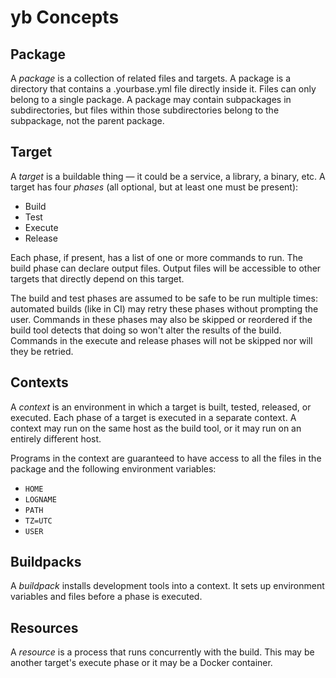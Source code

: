 # yb Concepts

## Package

A _package_ is a collection of related files and targets. A package is a
directory that contains a .yourbase.yml file directly inside it. Files can only
belong to a single package. A package may contain subpackages in subdirectories,
but files within those subdirectories belong to the subpackage, not the parent
package.

## Target

A _target_ is a buildable thing &mdash; it could be a service, a library,
a binary, etc. A target has four _phases_ (all optional, but at least one must
be present):

-  Build
-  Test
-  Execute
-  Release

Each phase, if present, has a list of one or more commands to run. The build
phase can declare output files. Output files will be accessible to other targets
that directly depend on this target.

The build and test phases are assumed to be safe to be run multiple times:
automated builds (like in CI) may retry these phases without prompting the user.
Commands in these phases may also be skipped or reordered if the build tool
detects that doing so won't alter the results of the build. Commands in the
execute and release phases will not be skipped nor will they be retried.

## Contexts

A _context_ is an environment in which a target is built, tested, released,
or executed. Each phase of a target is executed in a separate context. A context
may run on the same host as the build tool, or it may run on an entirely
different host.

Programs in the context are guaranteed to have access to all the files in the
package and the following environment variables:

-  `HOME`
-  `LOGNAME`
-  `PATH`
-  `TZ=UTC`
-  `USER`

## Buildpacks

A _buildpack_ installs development tools into a context. It sets up environment
variables and files before a phase is executed.

## Resources

A _resource_ is a process that runs concurrently with the build. This may be
another target's execute phase or it may be a Docker container.

